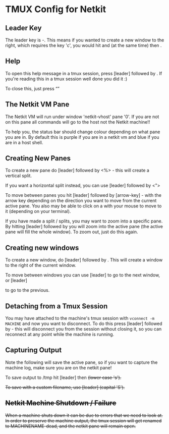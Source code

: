 # TMUX Config for Netkit

## Leader Key

The leader key is <ctrl>-<t>. This means if you wanted to create a new window to the right, which requires the key 'c', you would hit <ctrl> and <t> (at the same time) then <c>.

## Help

To open this help message in a tmux session, press [leader] followed by <h>. If you're reading this in a tmux session well done you did it :)

To close this, just press <q>

## The Netkit VM Pane

The Netkit VM will run under window 'netkit-vhost' pane '0'. If you are not on this pane all commands will go to the host not the Netkit machine!! 

To help you, the status bar should change colour depending on what pane you are in. By default this is purple if you are in a netkit vm and blue if you are in a host shell.

## Creating New Panes

To create a new pane do [leader] followed by <%> - this will create a vertical split.

If you want a horizontal split instead, you can use [leader] followed by <">

To move between panes you hit [leader] followed by [arrow-key] - with the arrow key depending on the direction you want to move from the current active pane. You also may be able to click on a with your mouse to move to it (depending on your terminal). 

If you have made a split / splits, you may want to zoom into a specific pane. By hitting [leader] followed by <z> you will zoom into the active pane (the active pane will fill the whole window). To zoom out, just do this again.

## Creating new windows

To create a new window, do [leader] followed by <c>. This will create a window to the right of the current window. 

To move between windows you can use [leader] <n> to go to the next window, or [leader] <p> to go to the previous.

## Detaching from a Tmux Session

You may have attached to the machine's tmux session with `vconnect -m MACHINE` and now you want to disconnect. 
To do this press [leader] followed by <d> - this will disconnect you from the session without closing it,
so you can reconnect at any point while the machine is running.

## Capturing Output

Note the following will save the active pane, so if you want to capture the machine log, make sure you are on the netkit pane!

To save output to /tmp hit [leader] then <s> (lower case 's').

To save with a custom filename, use [leader] <S> (capital 'S').

## Netkit Machine Shutdown / Failure

When a machine shuts down it can be due to errors that we need to look at. In order to preserve the machine output, the tmux session will get renamed to MACHINENAME-dead, and the netkit pane will remain open.
